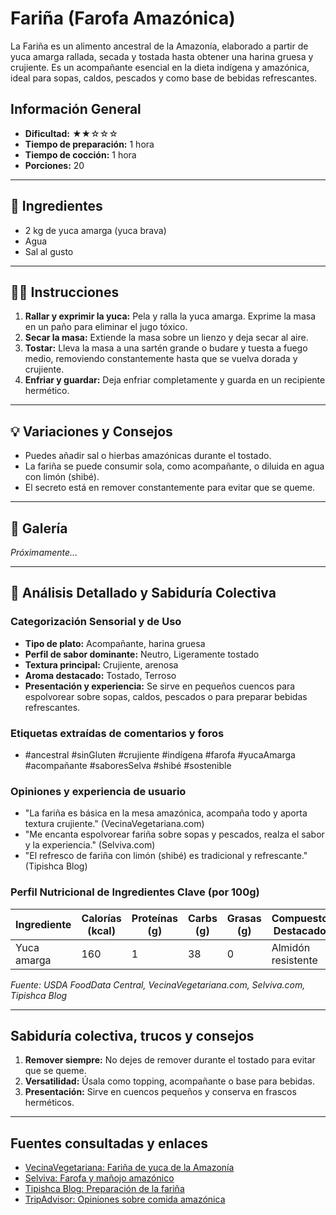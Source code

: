 # Fariña (Farofa Amazónica)

La Fariña es un alimento ancestral de la Amazonía, elaborado a partir de yuca amarga rallada, secada y tostada hasta obtener una harina gruesa y crujiente. Es un acompañante esencial en la dieta indígena y amazónica, ideal para sopas, caldos, pescados y como base de bebidas refrescantes.

## Información General

* **Dificultad:** ★★☆☆☆
* **Tiempo de preparación:** 1 hora
* **Tiempo de cocción:** 1 hora
* **Porciones:** 20

---

## 📝 Ingredientes

- 2 kg de yuca amarga (yuca brava)
- Agua
- Sal al gusto

---

## 👨‍🍳 Instrucciones

1. **Rallar y exprimir la yuca:** Pela y ralla la yuca amarga. Exprime la masa en un paño para eliminar el jugo tóxico.
2. **Secar la masa:** Extiende la masa sobre un lienzo y deja secar al aire.
3. **Tostar:** Lleva la masa a una sartén grande o budare y tuesta a fuego medio, removiendo constantemente hasta que se vuelva dorada y crujiente.
4. **Enfriar y guardar:** Deja enfriar completamente y guarda en un recipiente hermético.

---

## 💡 Variaciones y Consejos

* Puedes añadir sal o hierbas amazónicas durante el tostado.
* La fariña se puede consumir sola, como acompañante, o diluida en agua con limón (shibé).
* El secreto está en remover constantemente para evitar que se queme.

---

## 📸 Galería

*Próximamente...*

---

## 🔬 Análisis Detallado y Sabiduría Colectiva

### Categorización Sensorial y de Uso

- **Tipo de plato:** Acompañante, harina gruesa
- **Perfil de sabor dominante:** Neutro, Ligeramente tostado
- **Textura principal:** Crujiente, arenosa
- **Aroma destacado:** Tostado, Terroso
- **Presentación y experiencia:** Se sirve en pequeños cuencos para espolvorear sobre sopas, caldos, pescados o para preparar bebidas refrescantes.

### Etiquetas extraídas de comentarios y foros

- #ancestral #sinGluten #crujiente #indígena #farofa #yucaAmarga #acompañante #saboresSelva #shibé #sostenible

### Opiniones y experiencia de usuario

- "La fariña es básica en la mesa amazónica, acompaña todo y aporta textura crujiente." (VecinaVegetariana.com)
- "Me encanta espolvorear fariña sobre sopas y pescados, realza el sabor y la experiencia." (Selviva.com)
- "El refresco de fariña con limón (shibé) es tradicional y refrescante." (Tipishca Blog)

### Perfil Nutricional de Ingredientes Clave (por 100g)

| Ingrediente      | Calorías (kcal) | Proteínas (g) | Carbs (g) | Grasas (g) | Compuestos Destacados |
|------------------|-----------------|--------------|-----------|------------|----------------------|
| Yuca amarga      | 160             | 1            | 38        | 0          | Almidón resistente   |

*Fuente: USDA FoodData Central, VecinaVegetariana.com, Selviva.com, Tipishca Blog*

---

## Sabiduría colectiva, trucos y consejos

1. **Remover siempre:** No dejes de remover durante el tostado para evitar que se queme.
2. **Versatilidad:** Úsala como topping, acompañante o base para bebidas.
3. **Presentación:** Sirve en cuencos pequeños y conserva en frascos herméticos.

---

## Fuentes consultadas y enlaces

- [VecinaVegetariana: Fariña de yuca de la Amazonía](https://vecinavegetariana.com/es/farina-de-yuca-de-la-amazonia-colombiana/)
- [Selviva: Farofa y mañojo amazónico](https://selviva.com/index.php/2024/07/19/farofa-farina-o-manoco-alimento-emblematico-de-la-amazonia/)
- [Tipishca Blog: Preparación de la fariña](https://tipishca.blogspot.com/2014/09/estampas-de-la-amazonia-2.html)
- [TripAdvisor: Opiniones sobre comida amazónica](https://www.tripadvisor.co/ShowUserReviews-g317037-d3164418-r750285171-Tierras_Amazonicas-Leticia_Amazonas_Department.html)
